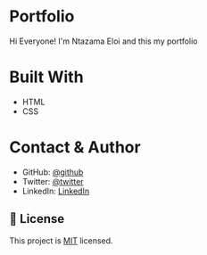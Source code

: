 # Portfolio

Hi Everyone! I'm Ntazama Eloi and this my portfolio

# Built With

- HTML
- CSS


# Contact & Author

- GitHub: [@github](https://github.com/ntazelo)
- Twitter: [@twitter](https://twitter.com/NtazamaE)
- LinkedIn: [LinkedIn](https://www.linkedin.com/in/eloi-ntazama-a14219214/)

## 📝 License

This project is [MIT](https://github.com/ntazelo/Portfolio/blob/main/LICENSE) licensed.

 